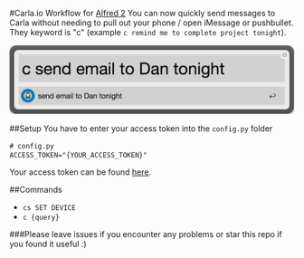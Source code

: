 #Carla.io Workflow for [Alfred 2](http://www.alfredapp.com/)
You can now quickly send messages to Carla without needing to pull out your phone / open iMessage or pushbullet. They keyword is "c" (example ```c remind me to complete project tonight```).

![inline](./assets/example.png)

##Setup
You have to enter your access token into the ```config.py``` folder
````
# config.py
ACCESS_TOKEN="{YOUR_ACCESS_TOKEN}"
````
Your access token can be found [here](https://www.pushbullet.com/account).

##Commands
- ```cs SET DEVICE```
- ```c {query}```

###Please leave issues if you encounter any problems or star this repo if you found it useful :)
